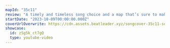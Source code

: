 ```yaml
---
mapId: "35c11"
review: "A timely and timeless song choice and a map that’s sure to make you dance!  The fun rhythms and patterns, great use but not overuse of chains and arcs, nice v3 lightshow in the Lizzo environment ,and  dancey,accessible lowers make this map shine!"
startDate: "2023-10-09T00:00:00.000Z"
coverUrlOverwrite: https://cdn.assets.beatleader.xyz/songcover-35c11-september.png
showcase:
  id: zSg5k_ct7gQ
  type: youtube-video
---
```

